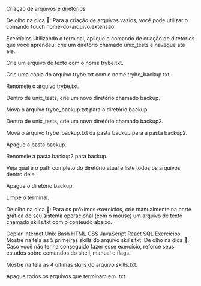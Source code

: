 Criação de arquivos e diretórios

De olho na dica 👀: Para a criação de arquivos vazios, você pode utilizar o comando touch nome-do-arquivo.extensao.

Exercícios
Utilizando o terminal, aplique o comando de criação de diretórios que você aprendeu: crie um diretório chamado unix_tests e navegue até ele.

Crie um arquivo de texto com o nome trybe.txt.

Crie uma cópia do arquivo trybe.txt com o nome trybe_backup.txt.

Renomeie o arquivo trybe.txt.

Dentro de unix_tests, crie um novo diretório chamado backup.

Mova o arquivo trybe_backup.txt para o diretório backup.

Dentro de unix_tests, crie um novo diretório chamado backup2.

Mova o arquivo trybe_backup.txt da pasta backup para a pasta backup2.

Apague a pasta backup.

Renomeie a pasta backup2 para backup.

Veja qual é o path completo do diretório atual e liste todos os arquivos dentro dele.

Apague o diretório backup.

Limpe o terminal.

De olho na dica 👀: Para os próximos exercícios, crie manualmente na parte gráfica do seu sistema operacional (com o mouse) um arquivo de texto chamado skills.txt com o conteúdo abaixo.

Copiar
Internet
Unix
Bash
HTML
CSS
JavaScript
React
SQL
Exercícios
Mostre na tela as 5 primeiras skills do arquivo skills.txt.
De olho na dica 👀: Caso você não tenha conseguido fazer esse exercício, reforce seus estudos sobre comandos do shell, manual e flags.


Mostre na tela as 4 últimas skills do arquivo skills.txt.

Apague todos os arquivos que terminam em .txt.